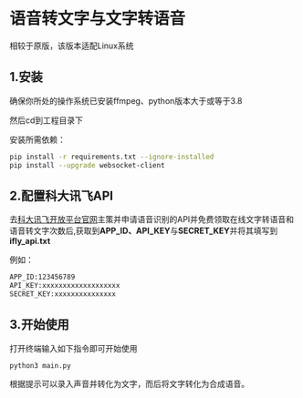 # 语音转文字与文字转语音

相较于原版，该版本适配Linux系统

## 1.安装

确保你所处的操作系统已安装ffmpeg、python版本大于或等于3.8

然后cd到工程目录下

安装所需依赖：

```bash
pip install -r requirements.txt --ignore-installed
pip install --upgrade websocket-client
```

## 2.配置科大讯飞API

去[科大讯飞开放平台官网](https://www.xfyun.cn/)主策并申请语音识别的API并免费领取在线文字转语音和语音转文字次数后,获取到**APP_ID、API_KEY**与**SECRET_KEY**并将其填写到**ifly_api.txt**

例如：

```bash
APP_ID:123456789
API_KEY:xxxxxxxxxxxxxxxxxxx
SECRET_KEY:xxxxxxxxxxxxxxx
```

## 3.开始使用

打开终端输入如下指令即可开始使用

```
python3 main.py
```

根据提示可以录入声音并转化为文字，而后将文字转化为合成语音。
